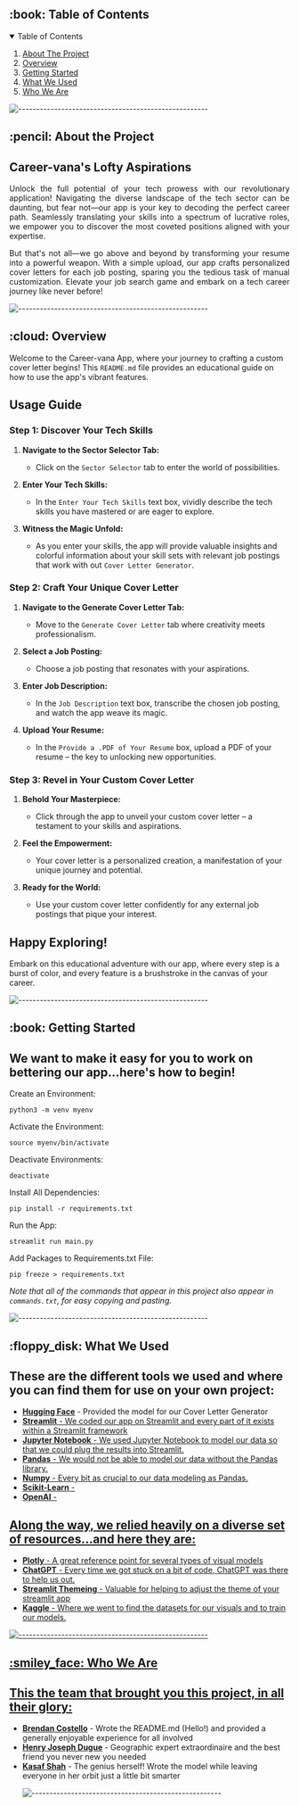 <!-- TABLE OF CONTENTS -->
<h2 id="table-of-contents"> :book: Table of Contents</h2>

<details open="open">
  <summary>Table of Contents</summary>
  <ol>
    <li><a href="#about-the-project"> About The Project</a></li>
    <li><a href="#overview"> Overview</a></li>
    <li><a href="#getting-started"> Getting Started</a></li>
    <li><a href="#setup"> What We Used</a></li>
    <li><a href="#team"> Who We Are</a></li>
  </ol>
</details>

![-----------------------------------------------------](https://raw.githubusercontent.com/andreasbm/readme/master/assets/lines/rainbow.png)

<!-- ABOUT THE PROJECT -->
<h2 id="about-the-project"> :pencil: About the Project</h2>

## Career-vana's Lofty Aspirations

<p align="justify"> 
Unlock the full potential of your tech prowess with our revolutionary application! Navigating the diverse landscape of the tech sector can be daunting, but fear not—our app is your key to decoding the perfect career path. Seamlessly translating your skills into a spectrum of lucrative roles, we empower you to discover the most coveted positions aligned with your expertise.
</p>
<p align="justify">
But that's not all—we go above and beyond by transforming your resume into a powerful weapon. With a simple upload, our app crafts personalized cover letters for each job posting, sparing you the tedious task of manual customization. Elevate your job search game and embark on a tech career journey like never before!
</p>

![-----------------------------------------------------](https://raw.githubusercontent.com/andreasbm/readme/master/assets/lines/rainbow.png)

<!-- OVERVIEW -->
<h2 id="overview"> :cloud: Overview</h2>

Welcome to the Career-vana App, where your journey to crafting a custom cover letter begins! This <code>README.md</code> file provides an educational guide on how to use the app's vibrant features.

## Usage Guide

### Step 1: Discover Your Tech Skills

1. **Navigate to the Sector Selector Tab:**
   - Click on the `Sector Selector` tab to enter the world of possibilities.

2. **Enter Your Tech Skills:**
   - In the `Enter Your Tech Skills` text box, vividly describe the tech skills you have mastered or are eager to explore.

3. **Witness the Magic Unfold:**
   - As you enter your skills, the app will provide valuable insights and colorful information about your skill sets with relevant job postings that work with out `Cover Letter Generator`.

### Step 2: Craft Your Unique Cover Letter

1. **Navigate to the Generate Cover Letter Tab:**
   - Move to the `Generate Cover Letter` tab where creativity meets professionalism.

2. **Select a Job Posting:**
   - Choose a job posting that resonates with your aspirations.

3. **Enter Job Description:**
   - In the `Job Description` text box, transcribe the chosen job posting, and watch the app weave its magic.

4. **Upload Your Resume:**
   - In the `Provide a .PDF of Your Resume` box, upload a PDF of your resume – the key to unlocking new opportunities.

### Step 3: Revel in Your Custom Cover Letter

1. **Behold Your Masterpiece:**
   - Click through the app to unveil your custom cover letter – a testament to your skills and aspirations.

2. **Feel the Empowerment:**
   - Your cover letter is a personalized creation, a manifestation of your unique journey and potential.

3. **Ready for the World:**
   - Use your custom cover letter confidently for any external job postings that pique your interest.

## Happy Exploring!

Embark on this educational adventure with our app, where every step is a burst of color, and every feature is a brushstroke in the canvas of your career.


![-----------------------------------------------------](https://raw.githubusercontent.com/andreasbm/readme/master/assets/lines/rainbow.png)

<!-- GETTING STARTED -->
<h2 id="getting-started"> :book: Getting Started</h2>

## We want to make it easy for you to work on bettering our app...here's how to begin!

<p>Create an Environment:</p>
<pre><code>python3 -m venv myenv</code></pre>

<p>Activate the Environment:</p>
<pre><code>source myenv/bin/activate</code></pre>

<p>Deactivate Environments:</p>
<pre><code>deactivate</code></pre>

<p>Install All Dependencies:</p>
<pre><code>pip install -r requirements.txt</code></pre>

<p>Run the App:</p>
<pre><code>streamlit run main.py</code></pre>

<p>Add Packages to Requirements.txt File:</p>
<pre><code>pip freeze > requirements.txt</code></pre>

<i>Note that all of the commands that appear in this project also appear in <code>commands.txt</code>, for easy copying and pasting.</i>

![-----------------------------------------------------](https://raw.githubusercontent.com/andreasbm/readme/master/assets/lines/rainbow.png)

<!-- What We Used -->
<h2 id="setup"> :floppy_disk: What We Used</h2>

## These are the different tools we used and where you can find them for use on your own project:

<ul>
  <li><b><a href="https://huggingface.co/">Hugging Face</a></b> - Provided the model for our Cover Letter Generator</li>
  <li><b><a href="https://streamlit.io//">Streamlit</b> - We coded our app on Streamlit and every part of it exists within a Streamlit framework</li>
  <li><b><a href="https://jupyter.org/">Jupyter Notebook</b> - We used Jupyter Notebook to model our data so that we could plug the results into Streamlit.</li>
  <li><b><a href="https://pandas.pydata.org/">Pandas</b> - We would not be able to model our data without the Pandas library.</li>
  <li><b><a href="https://numpy.org/">Numpy</b> - Every bit as crucial to our data modeling as Pandas.</li>
  <li><b><a href="https://scikit-learn.org/stable/">Scikit-Learn</b> - </li>
  <li><b><a href="https://openai.com/">OpenAI</b> - </li>
</ul>

## Along the way, we relied heavily on a diverse set of resources...and here they are:

<ul>
  <li><b><a href="https://plotly.com/python/plotly-express/">Plotly</b> - A great reference point for several types of visual models</li>
  <li><b><a href="https://chat.openai.com/">ChatGPT</b> - Every time we got stuck on a bit of code, ChatGPT was there to help us out.</li>
  <li><b><a href="https://docs.streamlit.io/library/advanced-features/theming">Streamlit Themeing</b> - Valuable for helping to adjust the theme of your streamlit app</li>
  <li><b><a href="https://www.kaggle.com/">Kaggle</b> - Where we went to find the datasets for our visuals and to train our models.</li>
</ul>

![-----------------------------------------------------](https://raw.githubusercontent.com/andreasbm/readme/master/assets/lines/rainbow.png)

<!-- SETUP -->
<h2 id="setup"> :smiley_face: Who We Are</h2>

## This the team that brought you this project, in all their glory:

<ul>
  <li><b><a href="https://brendancostello.github.io/portfolio/">Brendan Costello</a></b> - Wrote the README.md (Hello!) and provided a generally enjoyable experience for all involved</li>
  <li><b><a href="https://brendancostello.github.io/portfolio/">Henry Joseph Dugue</a></b> - Geographic expert extraordinaire and the best friend you never new you needed</li>
<li><b><a href="https://brendancostello.github.io/portfolio/">Kasaf Shah</a></b> - The genius herself! Wrote the model while leaving everyone in her orbit just a little bit smarter</li>

![-----------------------------------------------------](https://raw.githubusercontent.com/andreasbm/readme/master/assets/lines/rainbow.png)